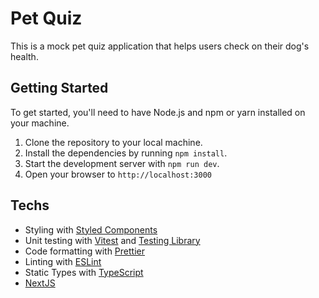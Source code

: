 # Pet Quiz

This is a mock pet quiz application that helps users check on their dog's health.

## Getting Started

To get started, you'll need to have Node.js and npm or yarn installed on your machine.

1. Clone the repository to your local machine.
2. Install the dependencies by running `npm install`.
3. Start the development server with `npm run dev`.
4. Open your browser to `http://localhost:3000`

## Techs
- Styling with [Styled Components](https://styled-components.com/)
- Unit testing with [Vitest](https://vitest.dev) and [Testing Library](https://testing-library.com)
- Code formatting with [Prettier](https://prettier.io)
- Linting with [ESLint](https://eslint.org)
- Static Types with [TypeScript](https://typescriptlang.org)
- [NextJS](https://nextjs.org/)
